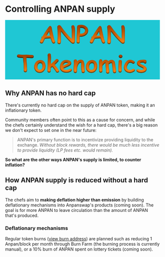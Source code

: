 # Controlling ANPAN supply

![](img-anpan-2021-09-19-13-24-35.png)

## Why ANPAN has no hard cap

There's currently no hard cap on the supply of ANPAN token, making it an inflationary token. 

Community members often point to this as a cause for concern, and while the chefs certainly understand the wish for a hard cap, there's a big reason we don't expect to set one in the near future:

> ANPAN's primary function is to incentivize providing liquidity to the exchange. _Without block rewards, there would be much less incentive to provide liquidity \(LP fees etc. would remain\)._

**So what are the other ways ANPAN's supply is limited, to counter inflation?** 

## How ANPAN supply is reduced without a hard cap

The chefs aim to **making deflation higher than emission** by building deflationary mechanisms into Anpanswap's products (coming soon). The goal is for more ANPAN to leave circulation than the amount of ANPAN that's produced.

### Deflationary mechanisms

Regular token burns \([view burn address](https://bscscan.com/token/0xfeca27a665dae2cd212a251a1fa7aa8037495b20?a=0x000000000000000000000000000000000000dead)\) are planned such as reducing 1 Anpan/block per month through Burn Farm (the burning process is currently manual), or a 10% burn of ANPAN spent on lottery tickets (coming soon).
